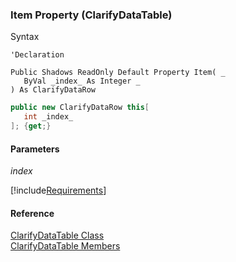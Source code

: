 ﻿### Item Property (ClarifyDataTable)

Syntax

```vbnet
'Declaration

Public Shadows ReadOnly Default Property Item( _
   ByVal _index_ As Integer _
) As ClarifyDataRow
```

```csharp
public new ClarifyDataRow this[ 
   int _index_
]; {get;}
```

#### Parameters

_index_

[!include[Requirements](../partials/requirements.md)]

#### Reference

[ClarifyDataTable Class](fcSDK~FChoice.Foundation.Clarify.ClarifyDataTable.md)  
[ClarifyDataTable Members](fcSDK~FChoice.Foundation.Clarify.ClarifyDataTable_members.md)